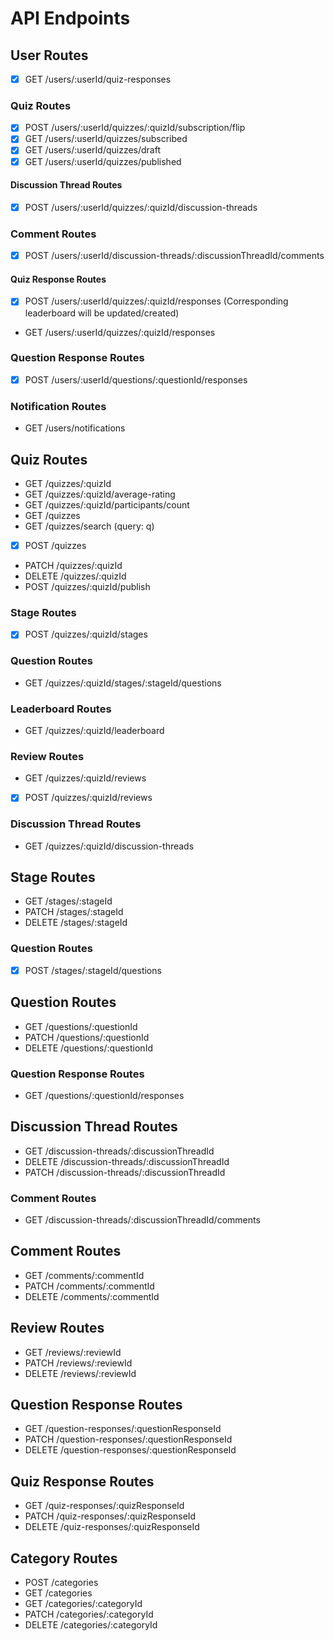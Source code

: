 # API Endpoints

## User Routes

- [x] GET /users/:userId/quiz-responses

### Quiz Routes

- [x] POST /users/:userId/quizzes/:quizId/subscription/flip
- [x] GET /users/:userId/quizzes/subscribed
- [x] GET /users/:userId/quizzes/draft
- [x] GET /users/:userId/quizzes/published

#### Discussion Thread Routes

- [x] POST /users/:userId/quizzes/:quizId/discussion-threads

### Comment Routes

- [x] POST /users/:userId/discussion-threads/:discussionThreadId/comments

#### Quiz Response Routes

- [x] POST /users/:userId/quizzes/:quizId/responses (Corresponding leaderboard will be updated/created)
- GET /users/:userId/quizzes/:quizId/responses

### Question Response Routes

- [x] POST /users/:userId/questions/:questionId/responses

### Notification Routes

- GET /users/notifications

## Quiz Routes

- GET /quizzes/:quizId
- GET /quizzes/:quizId/average-rating
- GET /quizzes/:quizId/participants/count
- GET /quizzes
- GET /quizzes/search (query: q)
- [x] POST /quizzes
- PATCH /quizzes/:quizId
- DELETE /quizzes/:quizId
- POST /quizzes/:quizId/publish

### Stage Routes

- [x] POST /quizzes/:quizId/stages

### Question Routes

- GET /quizzes/:quizId/stages/:stageId/questions

### Leaderboard Routes

- GET /quizzes/:quizId/leaderboard

### Review Routes

- GET /quizzes/:quizId/reviews
- [x] POST /quizzes/:quizId/reviews

### Discussion Thread Routes

- GET /quizzes/:quizId/discussion-threads

## Stage Routes

- GET /stages/:stageId
- PATCH /stages/:stageId
- DELETE /stages/:stageId

### Question Routes

- [x] POST /stages/:stageId/questions

## Question Routes

- GET /questions/:questionId
- PATCH /questions/:questionId
- DELETE /questions/:questionId

### Question Response Routes

- GET /questions/:questionId/responses

## Discussion Thread Routes

- GET /discussion-threads/:discussionThreadId
- DELETE /discussion-threads/:discussionThreadId
- PATCH /discussion-threads/:discussionThreadId

### Comment Routes

- GET /discussion-threads/:discussionThreadId/comments

## Comment Routes

- GET /comments/:commentId
- PATCH /comments/:commentId
- DELETE /comments/:commentId

## Review Routes

- GET /reviews/:reviewId
- PATCH /reviews/:reviewId
- DELETE /reviews/:reviewId

## Question Response Routes

- GET /question-responses/:questionResponseId
- PATCH /question-responses/:questionResponseId
- DELETE /question-responses/:questionResponseId

## Quiz Response Routes

- GET /quiz-responses/:quizResponseId
- PATCH /quiz-responses/:quizResponseId
- DELETE /quiz-responses/:quizResponseId

## Category Routes

- POST /categories
- GET /categories
- GET /categories/:categoryId
- PATCH /categories/:categoryId
- DELETE /categories/:categoryId
